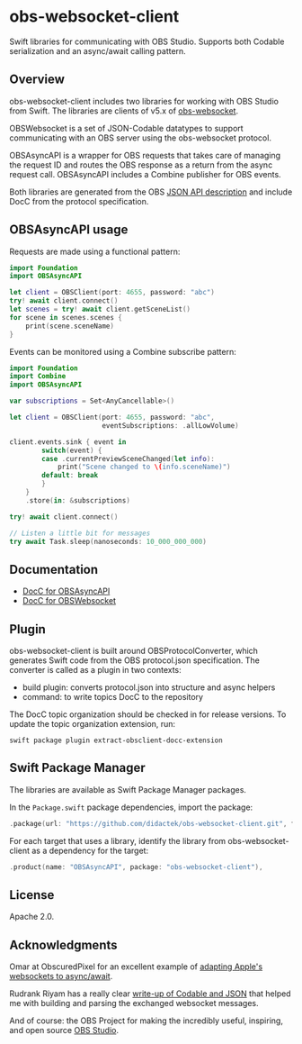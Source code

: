 # obs-websocket-client

Swift libraries for communicating with OBS Studio. Supports both Codable serialization
and an async/await calling pattern.

## Overview

obs-websocket-client includes two libraries for working with OBS
Studio from Swift. The libraries are clients of v5.x of
[obs-websocket](https://github.com/obsproject/obs-websocket).

OBSWebsocket is a set of JSON-Codable datatypes to
support communicating with an OBS server using the obs-websocket
protocol.

OBSAsyncAPI is a wrapper for OBS requests that takes care of managing
the request ID and routes the OBS response as a return from the async
request call. OBSAsyncAPI includes a Combine publisher for OBS events.

Both libraries are generated from the OBS
[JSON API description](https://github.com/obsproject/obs-websocket/blob/master/docs/generated/protocol.json)
and include DocC from the protocol specification.

## OBSAsyncAPI usage

Requests are made using a functional pattern:

```swift
import Foundation
import OBSAsyncAPI

let client = OBSClient(port: 4655, password: "abc")
try! await client.connect()
let scenes = try! await client.getSceneList()
for scene in scenes.scenes {
    print(scene.sceneName)
}
```

Events can be monitored using a Combine subscribe pattern:

```swift
import Foundation
import Combine
import OBSAsyncAPI

var subscriptions = Set<AnyCancellable>()

let client = OBSClient(port: 4655, password: "abc",
                       eventSubscriptions: .allLowVolume)

client.events.sink { event in
        switch(event) {
        case .currentPreviewSceneChanged(let info):
            print("Scene changed to \(info.sceneName)")
        default: break
        }
    }
    .store(in: &subscriptions)

try! await client.connect()

// Listen a little bit for messages
try await Task.sleep(nanoseconds: 10_000_000_000)
```

## Documentation

- [DocC for OBSAsyncAPI](https://didactek.github.io/obs-websocket-client/OBSAsyncAPI/documentation/obsasyncapi)
- [DocC for OBSWebsocket](https://didactek.github.io/obs-websocket-client/OBSWebsocket/documentation/obswebsocket)


## Plugin

obs-websocket-client is built around OBSProtocolConverter, which generates
Swift code from the OBS protocol.json specification. The converter is called
as a plugin in two contexts:

- build plugin: converts protocol.json into structure and async helpers
- command: to write topics DocC to the repository

The DocC topic organization should be checked in for release versions.
To update the topic organization extension, run:

```
swift package plugin extract-obsclient-docc-extension
```


## Swift Package Manager

The libraries are available as Swift Package Manager packages.

In the <code>Package.swift</code> package dependencies, import the
package:

```swift
.package(url: "https://github.com/didactek/obs-websocket-client.git", from: "1.0.0"),
```

For each target that uses a library, identify the library from obs-websocket-client
as a dependency for the target:

```swift
.product(name: "OBSAsyncAPI", package: "obs-websocket-client"),
```


## License

Apache 2.0.


## Acknowledgments

Omar at ObscuredPixel for an excellent example of
[adapting Apple's websockets to async/await](https://obscuredpixels.com/awaiting-websockets-in-swiftui).

Rudrank Riyam has a really clear
[write-up of Codable and JSON](https://blog.logrocket.com/simplify-json-parsing-swift-using-codable/#dynamic-objects-example)
that helped me with building and parsing the exchanged websocket messages.

And of course: the OBS Project for making the incredibly useful,
inspiring, and open source [OBS Studio](https://obsproject.com).
